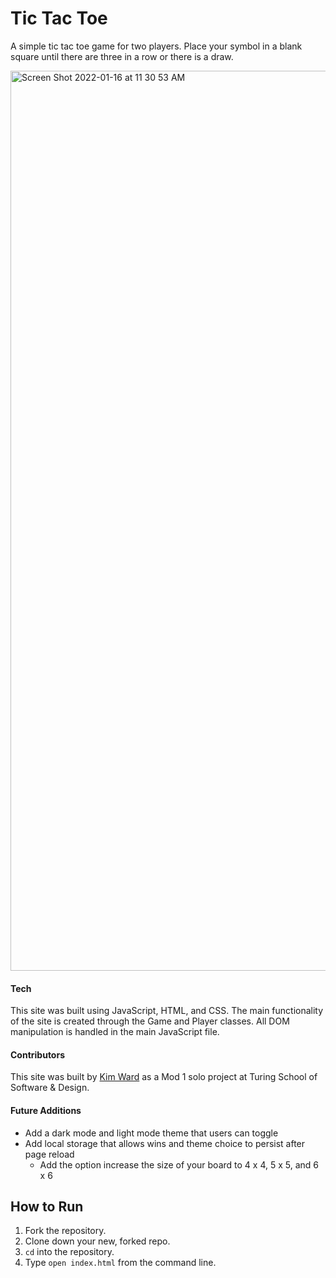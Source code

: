 # Tic Tac Toe
A simple tic tac toe game for two players. Place your symbol in a blank square until there are three in a row or there is a draw.

<img width="1440" alt="Screen Shot 2022-01-16 at 11 30 53 AM" src="https://user-images.githubusercontent.com/79027364/149671021-1180d53d-e6be-433d-8578-5f040fd686bd.png">

#### Tech

This site was built using JavaScript, HTML, and CSS. The main functionality of the site is created through the Game and Player classes. All DOM manipulation is handled in the main JavaScript file.

#### Contributors
This site was built by [Kim Ward](https://github.com/kmewrd) as a Mod 1 solo project at Turing School of Software & Design.

#### Future Additions

  - Add a dark mode and light mode theme that users can toggle
  - Add local storage that allows wins and theme choice to persist after page reload
	- Add the option increase the size of your board to 4 x 4, 5 x 5, and 6 x 6

## How to Run
1. Fork the repository.
2. Clone down your new, forked repo.
3. `cd` into the repository.
4. Type `open index.html` from the command line.
